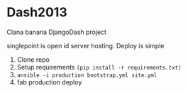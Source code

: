 Dash2013
========

Clana banana DjangoDash project

singlepoint is open id server hosting.
Deploy is simple

1. Clone repo
2. Setup requirements ``(pip install -r requirements.txt)``
3. ``ansible -i production bootstrap.yml site.yml``
4. fab production deploy
